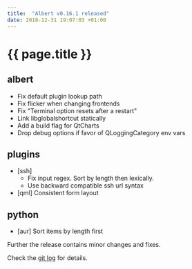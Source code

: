 ```yaml
---
title:  "Albert v0.16.1 released"
date: 2018-12-31 19:07:03 +01:00
---
```


# {{ page.title }}

## albert

- Fix default plugin lookup path
- Fix flicker when changing frontends
- Fix "Terminal option resets after a restart"
- Link libglobalshortcut statically
- Add a build flag for QtCharts
- Drop debug options if favor of QLoggingCategory env vars

## plugins 

- [ssh] 
  - Fix input regex. Sort by length then lexically.
  - Use backward compatible ssh url syntax
- [qml] Consistent form layout

## python

- [aur] Sort items by length first

Further the release contains minor changes and fixes.

Check the [git log](https://github.com/albertlauncher/albert/commits/v0.16.1) for details.
